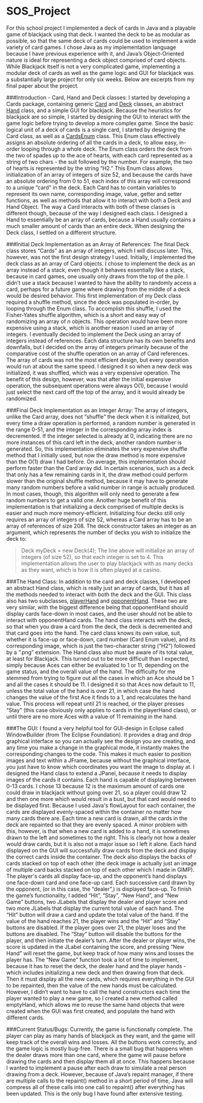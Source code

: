 # SOS_Project
For this school project I implemented a deck of cards in Java and a playable game of blackjack using that deck. I wanted the deck to be as modular as possible, so that the same deck of cards could be used to implement a wide variety of card games. I chose Java as my implementation language because I have previous experience with it, and Java’s Object-Oriented nature is ideal for representing a deck object comprised of card objects. While Blackjack itself is not a very complicated game, implementing a modular deck of cards as well as the game logic and GUI for blackjack was a substantially large project for only six weeks. Below are excerpts from my final paper about the project.

###Introduction - Card, Hand and Deck classes:
I started by developing a Cards package, containing generic [Card](src/Card.java) and [Deck](src/Deck.java) classes, an abstract [Hand](src/Hand.java) class, and a simple GUI for blackjack. Because the heuristics for blackjack are so simple, I started by designing the GUI to interact with the game logic before trying to develop a more complex game.
Since the basic logical unit of a deck of cards is a single card, I started by designing the Card class, as well as a [CardsEnum](src/CardsEnum.java) class. This Enum class effectively assigns an absolute ordering of all the cards in a deck, to allow easy, in-order looping through a whole deck. The Enum class orders the deck from the two of spades up to the ace of hearts, with each card represented as a string of two chars - the suit followed by the number. For example, the two of hearts is represented by the string “H2.” This Enum class allows initialization of an array of integers of size 52, and because the cards have an absolute ordering from 0 to 51, each index of this array will correspond to a unique “card” in the deck. 
Each Card has to contain variables to represent its own name, corresponding image, value, getter and setter functions, as well as methods that allow it to interact with both a Deck and Hand Object. The way a Card interacts with both of these classes is different though, because of the way I designed each class. I designed a Hand to essentially be an array of cards, because a Hand usually contains a much smaller amount of cards than an entire deck. When designing the Deck class, I settled on a different structure.

###Initial Deck Implementation as an Array of References:
The final Deck class stores “Cards” as an array of integers, which I will discuss later. This, however, was not the first design strategy I used. Initially, I implemented the deck class as an array of Card objects. I chose to implement the deck as an array instead of a stack, even though it behaves essentially like a stack, because in card games, one usually only draws from the top of the pile. I didn’t use a stack because I wanted to have the ability to randomly access a card, perhaps for a future game where drawing from the middle of a deck would be desired behavior. 
This first implementation of my Deck class required a shuffle method, since the deck was populated in-order, by looping through the Enum class. To accomplish this shuffle, I used the Fisher-Yates shuffle algorithm, which is a short and easy way of randomizing an array of *n* objects. This operation would have been more expensive using a stack, which is another reason I used an array of integers. 
I eventually decided to implement the Deck using an array of integers instead of references. Each data structure has its own benefits and downfalls, but I decided on the array of integers primarily because of the comparative cost of the shuffle operation on an array of Card references. The array of cards was not the most efficient design, but every operation would run at about the same speed. I designed it so when a new deck was initialized, it was shuffled, which was a very expensive operation. The benefit of this design, however, was that after the initial expensive operation, the subsequent operations were always O(1), because I would just select the next card off the top of the array, and it would already be randomized.

###Final Deck Implementation as an Integer Array:
The array of integers, unlike the Card array, does not “shuffle” the deck when it is initialized, but every time a draw operation is performed, a random number is generated in the range 0-51, and the integer in the corresponding array index is decremented. If the integer selected is already at 0, indicating there are no more instances of this card left in the deck, another random number is generated. So, this implementation eliminates the very expensive shuffle method that I initially used, but now the draw method is more expensive than the O(1) draw I had before. 
On average, this implementation should perform faster than the Card array did. In certain scenarios, such as a deck that only has a few remaining cards in it, the draw method could perform slower than the original shuffle method, because it may have to generate many random numbers before a valid number in range is actually produced. In most cases, though, this algorithm will only need to generate a few random numbers to get a valid one. Another huge benefit of this implementation is that initializing a deck comprised of multiple decks is easier and much more memory-efficient. Initializing four decks still only requires an array of integers of size 52, whereas a Card array has to be an array of references of size 208.
The deck constructor takes an integer as an argument, which represents the number of decks you wish to initialize the deck to:
>Deck myDeck = new Deck(4);
The line above will initialize an array of integers (of size 52), so that each integer is set to 4. This implementation allows the user to play blackjack with as many decks as they want, which is how it is often played at a casino.

###The Hand Class:
In addition to the card and deck classes, I developed an abstract Hand class, which is really just an array of cards, but it has all the methods needed to interact with both the deck and the GUI. This class also has two subclasses, [playerHand](src/playerHand.java) and [opponentHand](src/opponentHand.java). These two are very similar, with the biggest difference being that opponentHand should display cards face-down in most cases, and the user should not be able to interact with opponentHand cards. The hand class interacts with the deck, so that when you draw a card from the deck, the deck is decremented and that card goes into the hand. The card class knows its own value, suit, whether it is face-up or face-down, card number (Card Enum value), and its corresponding image, which is just the two-character string (“H2”) followed by a “.png” extension.
The Hand class also must be aware of its total value, at least for Blackjack. This turned out to be more difficult than I expected, simply because Aces can either be evaluated to 1 or 11, depending on the game status, and the overall value of the hand. The difficulty for me stemmed from trying to figure out all the cases in which an Ace should be 1 and all the cases it should be 11. I designed it so that Aces now default to 11, unless the total value of the hand is over 21, in which case the hand changes the value of the first Ace it finds to a 1, and recalculates the hand value. This process will repeat until 21 is reached, or the player presses “Stay” (this case obviously only applies to cards in the playerHand class), or until there are no more Aces with a value of 11 remaining in the hand.

###The GUI:
I found a very helpful tool for GUI-design in Eclipse called WindowBuilder (from The Eclipse Foundation). It provides a drag and drop graphical interface so you can actually see the design you are creating, and any time you make a change in the graphical mode, it instantly makes the corresponding changes to the code. This makes it much easier to position images and text within a JFrame, because without the graphical interface, you just have to know which coordinates you want the image to display at.
I designed the Hand class to extend a JPanel, because it needs to display images of the cards it contains. Each hand is capable of displaying between 0-13 cards. I chose 13 because 12 is the maximum amount of cards one could draw in blackjack without going over 21, so a player could draw 12 and then one more which would result in a bust, but that card would need to be displayed first. 
Because I used Java's flowLayout for each container, the cards are displayed evenly-spaced within the container no matter how many cards there are. Each time a new card is drawn, all the cards in the deck are repainted so that they are evenly spaced. A minor problem with this, however, is that when a new card is added to a hand, it is sometimes drawn to the left and sometimes to the right. This is clearly not how a dealer would draw cards, but it is also not a major issue so I left it alone. 
Each hand displayed on the GUI will successfully draw cards from the deck and display the correct cards inside the container. The deck also displays the backs of cards stacked on top of each other (the deck image is actually just an image of multiple card backs stacked on top of each other which I made in GIMP). The player's cards all display face-up, and the opponent’s hand displays one face-down card and one face-up card. Each successive card drawn by the opponent, (or in this case, the “dealer”,) is displayed face-up. 
To finish the game’s functionality, I added “Hit”, “Stay”, “New Hand”, and “New Game” buttons, two JLabels that display the dealer and player score and two more JLabels that display the current total value of each hand. The “Hit” button will draw a card and update the total value of the hand. If the value of the hand reaches 21, the player wins and the “Hit” and “Stay” buttons are disabled. If the player goes over 21, the player loses and the buttons are disabled. The “Stay” button will disable the buttons for the player, and then initiate the dealer’s turn. After the dealer or player wins, the score is updated in the JLabel containing the score, and pressing “New Hand” will reset the game, but keep track of how many wins and losses the player has.
The “New Game” function took a lot of time to implement, because it has to reset the deck, the dealer hand and the player hands - which includes initializing a new deck and then drawing from that deck. Then it must display all the new cards, which requires everything in the GUI to be repainted, then the value of the new hands must be calculated. However, I didn’t want to have to call the hand constructors each time the player wanted to play a new game, so I created a new method called emptyHand, which allows me to reuse the same hand objects that were created when the GUI was first created, and populate the hand with different cards.

###Current Status/Bugs:
Currently, the game is functionally complete. The player can play as many hands of blackjack as they want, and the game will keep track of the overall wins and losses. All the buttons work correctly, and the game logic is mostly bug-free. There is a small bug that happens when the dealer draws more than one card, where the game will pause before drawing the cards and then display them all at once. This happens because I wanted to implement a pause after each draw to simulate a real person drawing from a deck. However, because of Java’s repaint manager, if there are multiple calls to the repaint() method in a short period of time, Java will compress all of these calls into one call to repaint() after everything has been updated. This is the only bug I have found after extensive testing.

